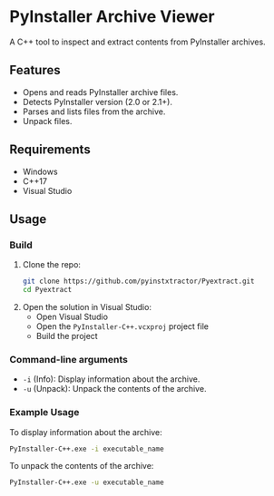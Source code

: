 # PyInstaller Archive Viewer

A C++ tool to inspect and extract contents from PyInstaller archives.

## Features
- Opens and reads PyInstaller archive files.
- Detects PyInstaller version (2.0 or 2.1+).
- Parses and lists files from the archive.
- Unpack files.

## Requirements
- Windows
- C++17
- Visual Studio

## Usage

### Build
1. Clone the repo:
    ```sh
    git clone https://github.com/pyinstxtractor/Pyextract.git
    cd Pyextract
    ```
2. Open the solution in Visual Studio:
    - Open Visual Studio
    - Open the `PyInstaller-C++.vcxproj` project file
    - Build the project

### Command-line arguments
* `-i` (Info): Display information about the archive.
* `-u` (Unpack): Unpack the contents of the archive.

### Example Usage
To display information about the archive:
```sh
PyInstaller-C++.exe -i executable_name
```

To unpack the contents of the archive:
```sh
PyInstaller-C++.exe -u executable_name
```
